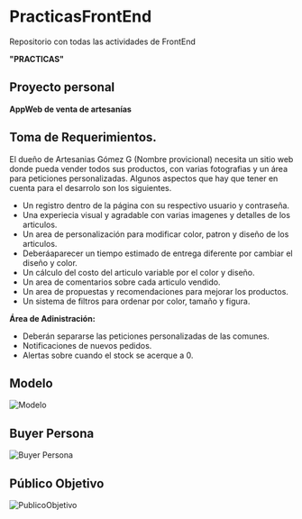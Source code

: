 
# PracticasFrontEnd
Repositorio con todas las actividades de FrontEnd

**"PRACTICAS"**

## Proyecto personal

**AppWeb de venta de artesanías**


## **Toma de Requerimientos.**

El dueño de Artesanias Gómez G (Nombre provicional) necesita un sitio web donde pueda vender todos sus productos, con varias fotografias y un área para peticiones personalizadas. Algunos aspectos que hay que tener en cuenta para el desarrolo son los siguientes.

- Un registro dentro de la página con su respectivo usuario y contraseña.
- Una experiecia visual y agradable con varias imagenes y detalles de los articulos.
- Un area de personalización para modificar color, patron y diseño de los articulos.
- Deberáaparecer un tiempo estimado de entrega diferente por cambiar el diseño y color.
- Un cálculo del costo del articulo variable por el color y diseño.
- Un area de comentarios sobre cada articulo vendido.
- Un area de propuestas y recomendaciones para mejorar los productos.
- Un sistema de filtros para ordenar por color, tamaño y figura.


**Área de Adinistración:**
- Deberán separarse las peticiones personalizadas de las comunes.
- Notificaciones de nuevos pedidos.
- Alertas sobre cuando el stock se acerque a 0.


## **Modelo**
![Modelo](https://user-images.githubusercontent.com/114200543/198056691-a8740921-0288-4934-ac40-3091738ec267.png)

## **Buyer Persona**
![Buyer Persona](https://user-images.githubusercontent.com/114200543/198094333-571a4fb3-5f51-438f-b2c5-36e16ae89e93.jpg)





## **Público Objetivo**
![PublicoObjetivo](https://user-images.githubusercontent.com/114200543/198077953-40f96bd1-5faa-4d88-88e7-6ac47ccce298.jpg)

